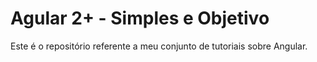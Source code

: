 # Agular 2+ - Simples e Objetivo

Este é o repositório referente a meu conjunto de tutoriais sobre Angular.
